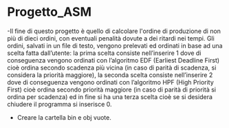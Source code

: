 # Progetto_ASM

-Il fine di questo progetto è quello di calcolare l'ordine di produzione di non più di dieci 
ordini, con eventuali penalità dovute a dei ritardi nei tempi. Gli ordini, salvati in un file di 
testo, vengono prelevati ed ordinati in base ad una scelta fatta dall’utente: la prima scelta 
consiste nell’inserire 1 dove di conseguenza vengono ordinati con l’algoritmo EDF 
(Earliest Deadline First) cioè ordina secondo scadenza più vicina (in caso di parità di 
scadenza, si considera la priorità maggiore), la seconda scelta consiste nell’inserire 2 
dove di conseguenza vengono ordinati con l’algoritmo HPF (High Priority First) cioè ordina 
secondo priorità maggiore (in caso di parità di priorità si ordina per scadenza) ed in fine si 
ha una terza scelta cioè se si desidera chiudere il programma si inserisce 0.

- Creare la cartella bin e obj vuote.
